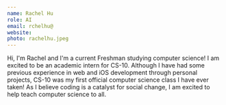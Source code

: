 ```yaml
---
name: Rachel Hu
role: AI
email: rchelhu@
website:
photo: rachelhu.jpeg
---
```

Hi, I'm Rachel and I'm a current Freshman studying computer science! I am excited to be an academic intern for CS-10. Although I have had some previous experience in web and iOS development through personal projects, CS-10 was my first official computer science class I have ever taken! As I believe coding is a catalyst for social change, I am excited to help teach computer science to all.
